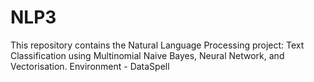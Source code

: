 # NLP3
This repository contains the Natural Language Processing project: Text Classification using Multinomial Naive Bayes, Neural Network, and Vectorisation.
Environment - DataSpell
